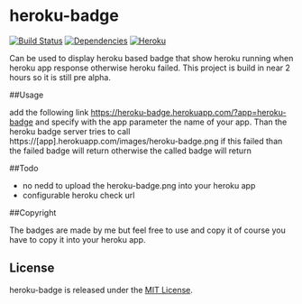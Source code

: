 heroku-badge
==================
[![Build Status](https://travis-ci.org/pussinboots/heroku-badge.svg?branch=master)](https://travis-ci.org/pussinboots/heroku-badge)
[![Dependencies](https://david-dm.org/pussinboots/heroku-badge.png)](https://david-dm.org/pussinboots/heroku-badge)
[![Heroku](https://heroku-badge.herokuapp.com/?app=heroku-badge)](https://heroku-badge.herokuapp.com/sample.html)

Can be used to display heroku based badge that show heroku running when heroku app response otherwise heroku failed.
This project is build in near 2 hours so it is still pre alpha.

##Usage

add the following link https://heroku-badge.herokuapp.com/?app=heroku-badge
and specify with the app parameter the name of your app. Than the heroku badge server
tries to call
https://[app].herokuapp.com/images/heroku-badge.png if this failed than the failed badge will return 
otherwise the called badge will return


##Todo

* no nedd to upload the heroku-badge.png into your heroku app
* configurable heroku check url

##Copyright

The badges are made by me but feel free to use and copy it of course you have to copy it into your heroku app.

License
--------------

heroku-badge is released under the [MIT License](http://opensource.org/licenses/MIT).

